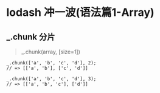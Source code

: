 # lodash 冲一波(语法篇1-Array)

## _.chunk 分片

> _.chunk(array, [size=1])

```
_.chunk(['a', 'b', 'c', 'd'], 2);
// => [['a', 'b'], ['c', 'd']]
 
_.chunk(['a', 'b', 'c', 'd'], 3);
// => [['a', 'b', 'c'], ['d']]
```